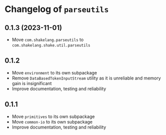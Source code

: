 # Changelog of `parseutils`

## 0.1.3 (2023-11-01)

- Move `com.shakelang.parseutils` to `com.shakelang.shake.util.parseutils`

## 0.1.2

- Move `environment` to its own subpackage
- Remove `DataBasedTokenInputStream` utility as it is unreliable and memory gain is insignificant
- Improve documentation, testing and reliability


## 0.1.1

- Move `primitives` to its own subpackage
- Move `common-io` to its own subpackage
- Improve documentation, testing and reliability
